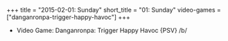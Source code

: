 +++
title = "2015-02-01: Sunday"
short_title = "01: Sunday"
video-games = ["danganronpa-trigger-happy-havoc"]
+++


* Video Game: Danganronpa: Trigger Happy Havoc {PSV} /b/